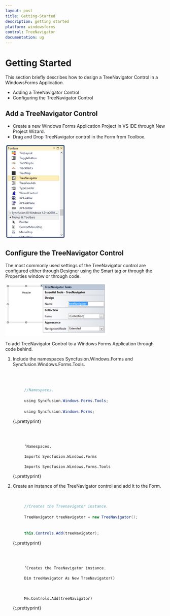 ```yaml
---
layout: post
title: Getting-Started
description: getting started
platform: windowsforms
control: TreeNavigator 
documentation: ug
---
```


# Getting Started

This section briefly describes how to design a TreeNavigator Control in a WindowsForms Application.

* Adding a TreeNavigator Control 
* Configuring the TreeNavigator Control

## Add a TreeNavigator Control

* Create a new Windows Forms Application Project in VS IDE through New Project Wizard.
* Drag and Drop TreeNavigator control in the Form from Toolbox.



![](Getting-Started_images/Getting-Started_img1.png) 



## Configure the TreeNavigator Control

The most commonly used settings of the TreeNavigator control are configured either through Designer using the Smart tag or through the Properties window or through code.

![](Getting-Started_images/Getting-Started_img2.png)



To add TreeNavigator Control to a Windows Forms Application through code behind.

1. Include the namespaces Syncfusion.Windows.Forms and Syncfusion.Windows.Forms.Tools.



   ~~~ cs



		//Namespaces.

		using Syncfusion.Windows.Forms.Tools;

		using Syncfusion.Windows.Forms;

   ~~~
   {:.prettyprint}

   ~~~ vbnet



		‘Namespaces.

		Imports Syncfusion.Windows.Forms

		Imports Syncfusion.Windows.Forms.Tools

   ~~~
   {:.prettyprint}

2. Create an instance of the TreeNavigator control and add it to the Form.

   ~~~ cs


		//Creates the Treenavigator instance.

		TreeNavigator treeNavigator = new TreeNavigator();


		this.Controls.Add(treeNavigator);

   ~~~
   {:.prettyprint}

   ~~~ vbnet



		‘Creates the TreeNavigator instance.

		Dim treeNavigator As New TreeNavigator()



		Me.Controls.Add(treeNavigator)

   ~~~
   {:.prettyprint}

